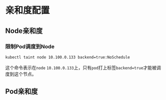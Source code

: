 # 亲和度配置

## Node亲和度

### 限制Pod调度到Node

```bash
kubectl taint node 10.100.0.133 backend=true:NoSchedule
```

这个命令表示在`node` `10.100.0.133`上，只有`pod`打上标签`backend=true`才能被调度到这个节点。

## Pod亲和度

